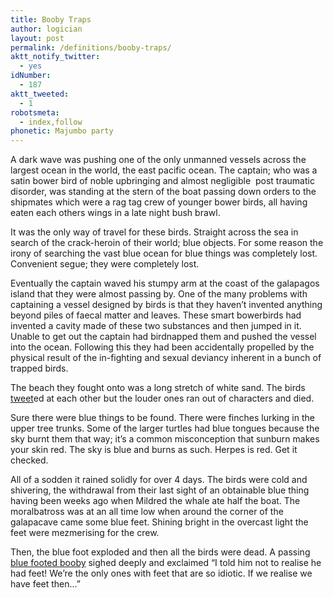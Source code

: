 ```yaml
---
title: Booby Traps
author: logician
layout: post
permalink: /definitions/booby-traps/
aktt_notify_twitter:
  - yes
idNumber:
  - 187
aktt_tweeted:
  - 1
robotsmeta:
  - index,follow
phonetic: Majumbo party
---
```

A dark wave was pushing one of the only unmanned vessels across the largest ocean in the world, the east pacific ocean. The captain; who was a satin bower bird of noble upbringing and almost negligible  post traumatic disorder, was standing at the stern of the boat passing down orders to the shipmates which were a rag tag crew of younger bower birds, all having eaten each others wings in a late night bush brawl.

It was the only way of travel for these birds. Straight across the sea in search of the crack-heroin of their world; blue objects. For some reason the irony of searching the vast blue ocean for blue things was completely lost. Convenient segue; they were completely lost.

Eventually the captain waved his stumpy arm at the coast of the galapagos island that they were almost passing by. One of the many problems with captaining a vessel designed by birds is that they haven&#8217;t invented anything beyond piles of faecal matter and leaves. These smart bowerbirds had invented a cavity made of these two substances and then jumped in it. Unable to get out the captain had birdnapped them and pushed the vessel into the ocean. Following this they had been accidentally propelled by the physical result of the in-fighting and sexual deviancy inherent in a bunch of trapped birds.

The beach they fought onto was a long stretch of white sand. The birds [tweet][1]ed at each other but the louder ones ran out of characters and died.

Sure there were blue things to be found. There were finches lurking in the upper tree trunks. Some of the larger turtles had blue tongues because the sky burnt them that way; it&#8217;s a common misconception that sunburn makes your skin red. The sky is blue and burns as such. Herpes is red. Get it checked.

All of a sodden it rained solidly for over 4 days. The birds were cold and shivering, the withdrawal from their last sight of an obtainable blue thing having been weeks ago when Mildred the whale ate half the boat. The moralbatross was at an all time low when around the corner of the galapacave came some blue feet. Shining bright in the overcast light the feet were mezmerising for the crew.

Then, the blue foot exploded and then all the birds were dead. A passing [blue footed booby][2] sighed deeply and exclaimed &#8220;I told him not to realise he had feet! We&#8217;re the only ones with feet that are so idiotic. If we realise we have feet then&#8230;&#8221;

 [1]: http://twitter.com/
 [2]: http://en.wikipedia.org/wiki/Blue-footed_Booby